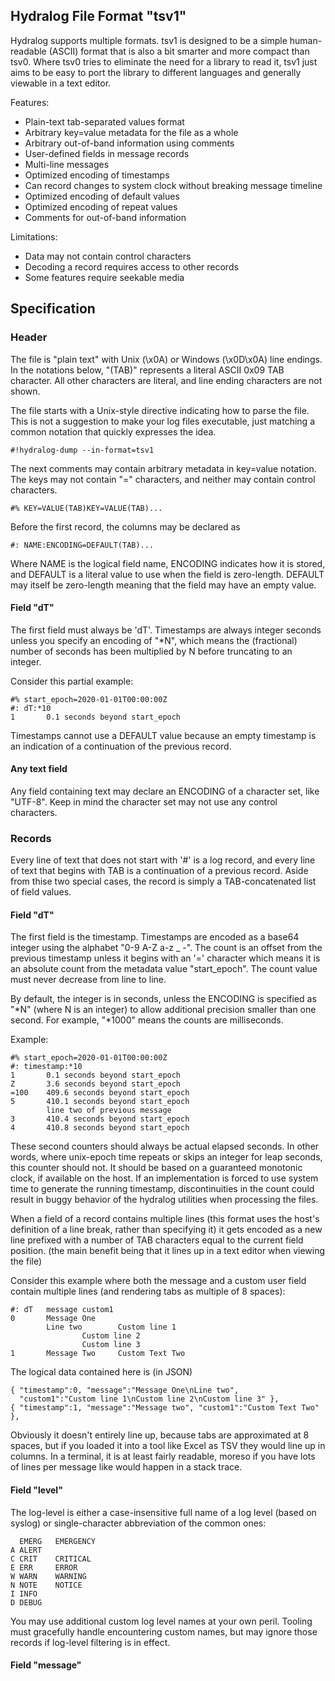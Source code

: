Hydralog File Format "tsv1"
---------------------------

Hydralog supports multiple formats.  tsv1 is designed to be a simple human-
readable (ASCII) format that is also a bit smarter and more compact than tsv0.
Where tsv0 tries to eliminate the need for a library to read it, tsv1 just
aims to be easy to port the library to different languages and generally
viewable in a text editor.

Features:

  * Plain-text tab-separated values format
  * Arbitrary key=value metadata for the file as a whole
  * Arbitrary out-of-band information using comments
  * User-defined fields in message records
  * Multi-line messages
  * Optimized encoding of timestamps
  * Can record changes to system clock without breaking message timeline
  * Optimized encoding of default values
  * Optimized encoding of repeat values
  * Comments for out-of-band information

Limitations:

  * Data may not contain control characters
  * Decoding a record requires access to other records
  * Some features require seekable media

## Specification

### Header

The file is "plain text" with Unix (\x0A) or Windows (\x0D\x0A) line endings.
In the notations below, "(TAB)" represents a literal ASCII 0x09 TAB character.
All other characters are literal, and line ending characters are not shown.

The file starts with a Unix-style directive indicating how to parse the file.
This is not a suggestion to make your log files executable, just matching a
common notation that quickly expresses the idea.

    #!hydralog-dump --in-format=tsv1

The next comments may contain arbitrary metadata in key=value notation.
The keys may not contain "=" characters, and neither may contain control
characters.

    #% KEY=VALUE(TAB)KEY=VALUE(TAB)...

Before the first record, the columns may be declared as

    #: NAME:ENCODING=DEFAULT(TAB)...

Where NAME is the logical field name, ENCODING indicates how it is stored, and
DEFAULT is a literal value to use when the field is zero-length.  DEFAULT may
itself be zero-length meaning that the field may have an empty value.

#### Field "dT"

The first field must always be 'dT'.  Timestamps are always integer
seconds unless you specify an encoding of "*N", which means the (fractional)
number of seconds has been multiplied by N before truncating to an integer.

Consider this partial example:

    #% start_epoch=2020-01-01T00:00:00Z
    #: dT:*10
    1       0.1 seconds beyond start_epoch

Timestamps cannot use a DEFAULT value because an empty timestamp is an
indication of a continuation of the previous record.

#### Any text field

Any field containing text may declare an ENCODING of a character set, like
"UTF-8".  Keep in mind the character set may not use any control characters.

### Records

Every line of text that does not start with '#' is a log record, and every
line of text that begins with TAB is a continuation of a previous record.
Aside from thise two special cases, the record is simply a TAB-concatenated
list of field values.

#### Field "dT"

The first field is the timestamp.  Timestamps are encoded as a base64
integer using the alphabet "0-9 A-Z a-z _ -".  The count is an offset from the
previous timestamp unless it begins with an '=' character which means it is an
absolute count from the metadata value "start_epoch".  The count value must
never decrease from line to line.

By default, the integer is in seconds, unless the ENCODING is specified as
"*N" (where N is an integer) to allow additional precision smaller than one
second.  For example, "*1000" means the counts are milliseconds.

Example:

    #% start_epoch=2020-01-01T00:00:00Z
    #: timestamp:*10
    1       0.1 seconds beyond start_epoch
    Z       3.6 seconds beyond start_epoch
    =100    409.6 seconds beyond start_epoch
    5       410.1 seconds beyond start_epoch
            line two of previous message
    3       410.4 seconds beyond start_epoch
    4       410.8 seconds beyond start_epoch

These second counters should always be actual elapsed seconds.  In other
words, where unix-epoch time repeats or skips an integer for leap seconds,
this counter should not.  It should be based on a guaranteed monotonic clock,
if available on the host.  If an implementation is forced to use system time
to generate the running timestamp, discontinuities in the count could result
in buggy behavior of the hydralog utilities when processing the files.

When a field of a record contains multiple lines (this format uses the host's
definition of a line break, rather than specifying it) it gets encoded as a
new line prefixed with a number of TAB characters equal to the current field
position.  (the main benefit being that it lines up in a text editor when
viewing the file)

Consider this example where both the message and a custom user field contain
multiple lines (and rendering tabs as multiple of 8 spaces):

    #: dT   message custom1
    0       Message One
            Line two        Custom line 1
                    Custom line 2
                    Custom line 3
    1       Message Two     Custom Text Two

The logical data contained here is (in JSON)

    { "timestamp":0, "message":"Message One\nLine two",
      "custom1":"Custom line 1\nCustom line 2\nCustom line 3" },
    { "timestamp":1, "message":"Message two", "custom1":"Custom Text Two" },

Obviously it doesn't entirely line up, because tabs are approximated at 8
spaces, but if you loaded it into a tool like Excel as TSV they would line up
in columns.  In a terminal, it is at least fairly readable, moreso if you have
lots of lines per message like would happen in a stack trace.

#### Field "level"

The log-level is either a case-insensitive full name of a log level (based
on syslog) or single-character abbreviation of the common ones:

      EMERG   EMERGENCY
    A ALERT
    C CRIT    CRITICAL
    E ERR     ERROR
    W WARN    WARNING
    N NOTE    NOTICE
    I INFO
    D DEBUG

You may use additional custom log level names at your own peril.  Tooling must
gracefully handle encountering custom names, but may ignore those records if
log-level filtering is in effect.

#### Field "message"

